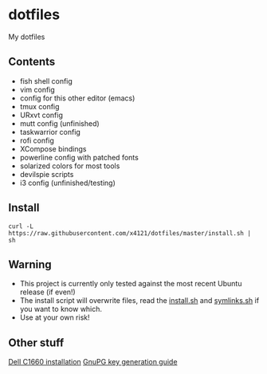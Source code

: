 # dotfiles
My dotfiles

## Contents
* fish shell config
* vim config
* config for this other editor (emacs)
* tmux config
* URxvt config
* mutt config (unfinished)
* taskwarrior config
* rofi config
* XCompose bindings
* powerline config with patched fonts
* solarized colors for most tools
* devilspie scripts
* i3 config (unfinished/testing)

## Install
`curl -L https://raw.githubusercontent.com/x4121/dotfiles/master/install.sh | sh`

## Warning
* This project is currently only tested against the most recent Ubuntu release (if even!)
* The install script will overwrite files,
  read the [install.sh](install.sh) and
  [symlinks.sh](symlinks.sh) if you want to know which.
* Use at your own risk!

## Other stuff
[Dell C1660 installation](doc/Dell_C1660.md)
[GnuPG key generation guide](doc/gpg.md)

